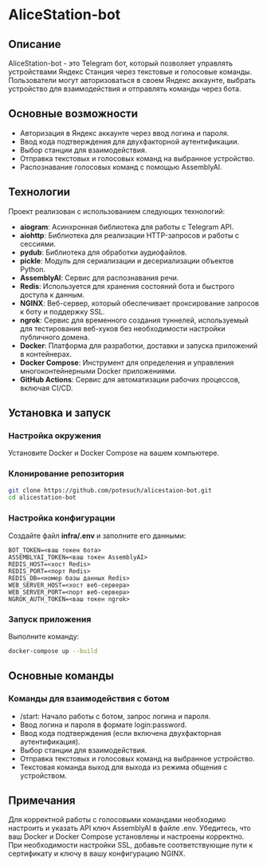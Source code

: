 # AliceStation-bot

## Описание
AliceStation-bot - это Telegram бот, который позволяет управлять устройствами Яндекс Станция через текстовые и голосовые команды. Пользователи могут авторизоваться в своем Яндекс аккаунте, выбрать устройство для взаимодействия и отправлять команды через бота.

## Основные возможности
- Авторизация в Яндекс аккаунте через ввод логина и пароля.
- Ввод кода подтверждения для двухфакторной аутентификации.
- Выбор станции для взаимодействия.
- Отправка текстовых и голосовых команд на выбранное устройство.
- Распознавание голосовых команд с помощью AssemblyAI.

## Технологии
Проект реализован с использованием следующих технологий:
- **aiogram**: Асинхронная библиотека для работы с Telegram API.
- **aiohttp**: Библиотека для реализации HTTP-запросов и работы с сессиями.
- **pydub**: Библиотека для обработки аудиофайлов.
- **pickle**: Модуль для сериализации и десериализации объектов Python.
- **AssemblyAI**: Сервис для распознавания речи.
- **Redis**: Используется для хранения состояний бота и быстрого доступа к данным.
- **NGINX**: Веб-сервер, который обеспечивает проксирование запросов к боту и поддержку SSL.
- **ngrok**: Сервис для временного создания туннелей, используемый для тестирования веб-хуков без необходимости настройки публичного домена.
- **Docker**: Платформа для разработки, доставки и запуска приложений в контейнерах.
- **Docker Compose**: Инструмент для определения и управления многоконтейнерными Docker приложениями.
- **GitHub Actions**: Сервис для автоматизации рабочих процессов, включая CI/CD.

## Установка и запуск

### Настройка окружения
Установите Docker и Docker Compose на вашем компьютере.

### Клонирование репозитория

``` sh
git clone https://github.com/potesuch/alicestaion-bot.git
cd alicestation-bot
```

### Настройка конфигурации
Создайте файл **infra/.env** и заполните его данными:

``` plaintext
BOT_TOKEN=<ваш токен бота>
ASSEMBLYAI_TOKEN=<ваш токен AssemblyAI>
REDIS_HOST=<хост Redis>
REDIS_PORT=<порт Redis>
REDIS_DB=<номер базы данных Redis>
WEB_SERVER_HOST=<хост веб-сервера>
WEB_SERVER_PORT=<порт веб-сервера>
NGROK_AUTH_TOKEN=<ваш токен ngrok>
```

### Запуск приложения
Выполните команду:

``` sh
docker-compose up --build
```

## Основные команды

### Команды для взаимодействия с ботом
- /start: Начало работы с ботом, запрос логина и пароля.
- Ввод логина и пароля в формате login:password.
- Ввод кода подтверждения (если включена двухфакторная аутентификация).
- Выбор станции для взаимодействия.
- Отправка текстовых и голосовых команд на выбранное устройство.
- Текстовая команда выход для выхода из режима общения с устройством.

## Примечания
Для корректной работы с голосовыми командами необходимо настроить и указать API ключ AssemblyAI в файле .env.
Убедитесь, что ваш Docker и Docker Compose установлены и настроены корректно.
При необходимости настройки SSL, добавьте соответствующие пути к сертификату и ключу в вашу конфигурацию NGINX.
